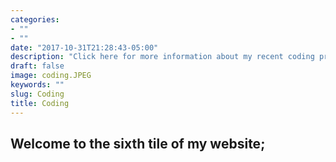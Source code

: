 ```yaml
---
categories:
- ""
- ""
date: "2017-10-31T21:28:43-05:00"
description: "Click here for more information about my recent coding projects regarding critical data and COVID 19"
draft: false
image: coding.JPEG
keywords: ""
slug: Coding
title: Coding
---
```


## **Welcome to the sixth tile of my website;**

